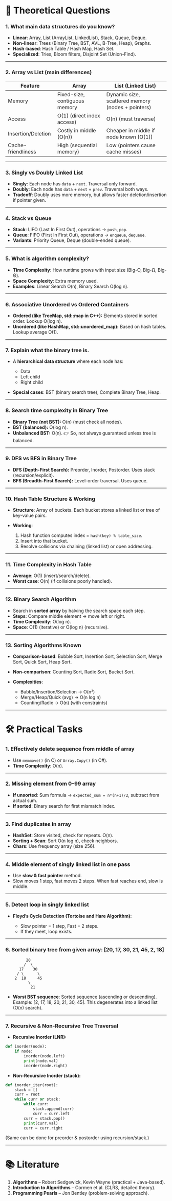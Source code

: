 # 📘 Theoretical Questions

### **1. What main data structures do you know?**

* **Linear**: Array, List (ArrayList, LinkedList), Stack, Queue, Deque.
* **Non-linear**: Trees (Binary Tree, BST, AVL, B-Tree, Heap), Graphs.
* **Hash-based**: Hash Table / Hash Map, Hash Set.
* **Specialized**: Tries, Bloom filters, Disjoint Set (Union-Find).

---

### **2. Array vs List (main differences)**

| Feature            | **Array**                     | **List (Linked List)**                            |
| ------------------ | ----------------------------- | ------------------------------------------------- |
| Memory             | Fixed-size, contiguous memory | Dynamic size, scattered memory (nodes + pointers) |
| Access             | O(1) (direct index access)    | O(n) (must traverse)                              |
| Insertion/Deletion | Costly in middle (O(n))       | Cheaper in middle if node known (O(1))            |
| Cache-friendliness | High (sequential memory)      | Low (pointers cause cache misses)                 |

---

### **3. Singly vs Doubly Linked List**

* **Singly**: Each node has `data` + `next`. Traversal only forward.
* **Doubly**: Each node has `data` + `next` + `prev`. Traversal both ways.
* **Tradeoff**: Doubly uses more memory, but allows faster deletion/insertion if pointer given.

---

### **4. Stack vs Queue**

* **Stack**: LIFO (Last In First Out), operations → `push`, `pop`.
* **Queue**: FIFO (First In First Out), operations → `enqueue`, `dequeue`.
* **Variants**: Priority Queue, Deque (double-ended queue).

---

### **5. What is algorithm complexity?**

* **Time Complexity**: How runtime grows with input size (Big-O, Big-Ω, Big-Θ).
* **Space Complexity**: Extra memory used.
* **Examples**: Linear Search O(n), Binary Search O(log n).

---

### **6. Associative Unordered vs Ordered Containers**

* **Ordered (like TreeMap, std::map in C++):** Elements stored in sorted order. Lookup O(log n).
* **Unordered (like HashMap, std::unordered\_map):** Based on hash tables. Lookup average O(1).

---

### **7. Explain what the binary tree is.**

* A **hierarchical data structure** where each node has:

  * Data
  * Left child
  * Right child
* **Special cases**: BST (binary search tree), Complete Binary Tree, Heap.

---

### **8. Search time complexity in Binary Tree**

* **Binary Tree (not BST):** O(n) (must check all nodes).
* **BST (balanced):** O(log n).
* **Unbalanced BST:** O(n).
  👉 So, not always guaranteed unless tree is balanced.

---

### **9. DFS vs BFS in Binary Tree**

* **DFS (Depth-First Search):** Preorder, Inorder, Postorder. Uses stack (recursion/explicit).
* **BFS (Breadth-First Search):** Level-order traversal. Uses queue.

---

### **10. Hash Table Structure & Working**

* **Structure**: Array of buckets. Each bucket stores a linked list or tree of key-value pairs.
* **Working**:

  1. Hash function computes index = `hash(key) % table_size`.
  2. Insert into that bucket.
  3. Resolve collisions via chaining (linked list) or open addressing.

---

### **11. Time Complexity in Hash Table**

* **Average**: O(1) (insert/search/delete).
* **Worst case**: O(n) (if collisions poorly handled).

---

### **12. Binary Search Algorithm**

* Search in **sorted array** by halving the search space each step.
* **Steps**: Compare middle element → move left or right.
* **Time Complexity**: O(log n).
* **Space**: O(1) (iterative) or O(log n) (recursive).

---

### **13. Sorting Algorithms Known**

* **Comparison-based**: Bubble Sort, Insertion Sort, Selection Sort, Merge Sort, Quick Sort, Heap Sort.
* **Non-comparison**: Counting Sort, Radix Sort, Bucket Sort.
* **Complexities**:

  * Bubble/Insertion/Selection → O(n²)
  * Merge/Heap/Quick (avg) → O(n log n)
  * Counting/Radix → O(n) (with constraints)

---

# 🛠 Practical Tasks

### **1. Effectively delete sequence from middle of array**

* Use `memmove()` (in C) or `Array.Copy()` (in C#).
* **Time Complexity**: O(n).

---

### **2. Missing element from 0–99 array**

* **If unsorted**: Sum formula → `expected_sum = n*(n+1)/2`, subtract from actual sum.
* **If sorted**: Binary search for first mismatch index.

---

### **3. Find duplicates in array**

* **HashSet**: Store visited, check for repeats. O(n).
* **Sorting + Scan**: Sort O(n log n), check neighbors.
* **Chars**: Use frequency array (size 256).

---

### **4. Middle element of singly linked list in one pass**

* Use **slow & fast pointer** method.
* Slow moves 1 step, fast moves 2 steps. When fast reaches end, slow is middle.

---

### **5. Detect loop in singly linked list**

* **Floyd’s Cycle Detection (Tortoise and Hare Algorithm):**

  * Slow pointer = 1 step, Fast = 2 steps.
  * If they meet, loop exists.

---

### **6. Sorted binary tree from given array: \[20, 17, 30, 21, 45, 2, 18]**

```
         20
        /  \
      17    30
     / \      \
    2  18     45
          \
           21
```

* **Worst BST sequence**: Sorted sequence (ascending or descending). Example: \[2, 17, 18, 20, 21, 30, 45]. This degenerates into a linked list (O(n) search).

---

### **7. Recursive & Non-Recursive Tree Traversal**

* **Recursive Inorder (LNR):**

```python
def inorder(node):
    if node:
        inorder(node.left)
        print(node.val)
        inorder(node.right)
```

* **Non-Recursive Inorder (stack):**

```python
def inorder_iter(root):
    stack = []
    curr = root
    while curr or stack:
        while curr:
            stack.append(curr)
            curr = curr.left
        curr = stack.pop()
        print(curr.val)
        curr = curr.right
```

(Same can be done for preorder & postorder using recursion/stack.)

---

# 📚 Literature

1. **Algorithms** – Robert Sedgewick, Kevin Wayne (practical + Java-based).
2. **Introduction to Algorithms** – Cormen et al. (CLRS, detailed theory).
3. **Programming Pearls** – Jon Bentley (problem-solving approach).


